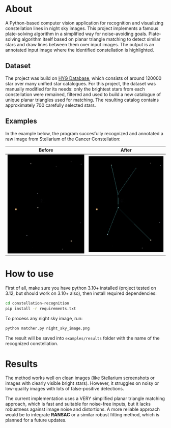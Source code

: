 # About

A Python-based computer vision application for recognition and visualizing constellation lines in night sky images.
This project implements a famous plate-solving algorithm in a simplified way for noise-avoiding goals. Plate-solving algorithm itself based on planar triangle matching to detect similar stars and draw lines between them over input images. The output is an annotated input image where the identified constellation is highlighted.

## Dataset


The project was build on [HYG Database](https://codeberg.org/astronexus/hyg), which consists of around 120000 star over many unified star catalogues. 
For this project, the dataset was manually modified for its needs: only the brightest stars from each constellation were remained, filtered and used to build a new catalogue of unique planar triangles used for matching. The resulting catalog contains approximately 700 carefully selected stars. 

## Examples


In the example below, the program succesfully recognized and annotated a raw image from Stellarium of the Cancer Constellation:

| Before | After |
|--------|-------|
| ![Raw image](examples/inputs/image1.png) | ![Annotated image](examples/results/cnc.jpg) |

# How to use


First of all, make sure you have python 3.10+ installed (project tested on 3.12, but should work on 3.10+ also), then install required dependencies:

```bash
cd constellation-recognition
pip install -r requirements.txt
```

To process any night sky image, run:

```bash
python matcher.py night_sky_image.png
```

The result will be saved into `examples/results` folder with the name of the recognized constellation.

# Results


The method works well on clean images (like Stellarium screenshots or images with clearly visible bright stars). However, it struggles on noisy or low-quality images with lots of false-positive detections.  

The current implementation uses a VERY simplified planar triangle matching approach, which is fast and suitable for noise-free inputs, but it lacks robustness against image noise and distortions. A more reliable approach would be to integrate **RANSAC** or a similar robust fitting method, which is planned for a future updates.


